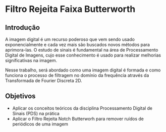 # Filtro Rejeita Faixa Butterworth

## Introdução
A imagem digital é um recurso poderoso que vem sendo usado exponencialmente e cada vez mais são buscados novos métodos para aprimora-las. O estudo de sinais é fundamental na área de Processamento Digital de Imagens, cujo esse conhecimento é usado para realizar melhorias significativas na imagem.

Nesse trabalho, será abordado como uma imagem digital é formada e como funciona o processo de filtragem no domínio da frequência através da Transformada de Fourier Discreta 2D.

## Objetivos
* Aplicar os conceitos teóricos da disciplina Processamento Digital de Sinais (PDS) na prática
* Aplicar o Filtro Rejeita Notch Butterworh para remover ruídos de periódicos de uma imagem
